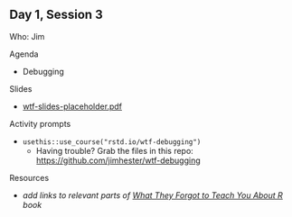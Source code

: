 ## Day 1, Session 3

Who: Jim

Agenda

  * Debugging
  
Slides

  * [wtf-slides-placeholder.pdf](wtf-slides-placeholder.pdf)
  
Activity prompts

  * `usethis::use_course("rstd.io/wtf-debugging")`
    - Having trouble? Grab the files in this repo: <https://github.com/jimhester/wtf-debugging>

Resources

  * *add links to relevant parts of [What They Forgot to Teach You About R](https://whattheyforgot.org) book*

